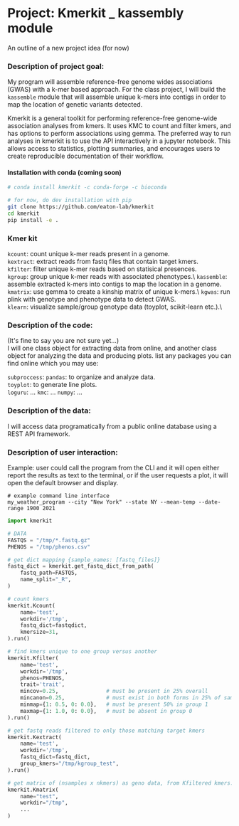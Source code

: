 # Project: Kmerkit _ kassembly module 

An outline of a new project idea (for now)


### Description of project goal:
My program will assemble reference-free genome wides associations (GWAS) with a k-mer based approach. For the class project, I will build the `kassemble` module that will assemble unique k-mers into contigs in order to map the location of genetic variants detected.  

Kmerkit is a general toolkit for performing reference-free genome-wide association analyses from kmers. It uses KMC to count and filter kmers, and has options to perform associations using gemma. The preferred way to run analyses in kmerkit is to use the API interactively in a jupyter notebook. This allows access to statistics, plotting summaries, and encourages users to create reproducible documentation of their workflow.

#### Installation with conda (coming soon)
```bash
# conda install kmerkit -c conda-forge -c bioconda

# for now, do dev installation with pip
git clone https://github.com/eaton-lab/kmerkit
cd kmerkit
pip install -e .
```

### Kmer kit
`kcount`: count unique k-mer reads present in a genome.\
`kextract`: extract reads from fastq files that contain target kmers.\
`kfilter`: filter unique k-mer reads based on statisical presences.\
`kgroup`: group unique k-mer reads with associated phenotypes.\ 
`kassemble`: assemble extracted k-mers into contigs to map the location in a genome.\
`kmatrix`: use gemma to create a kinship matrix of unique k-mers.\ 
`kgwas`: run plink with genotype and phenotype data to detect GWAS.\
`klearn`: visualize sample/group genotype data (toyplot, scikit-learn etc.).\

### Description of the code:

(It's fine to say you are not sure yet...)  
I will one class object for extracting data from online, and another class object for analyzing the data and producing plots.
list any packages you can find online which you may use:  

`subproccess`:
`pandas`: to organize and analyze data.  
`toyplot`: to generate line plots.  
`loguru`: ...
`kmc`: ...
`numpy`: ...

### Description of the data:
I will access data programatically from a public online database using a REST API framework. 

### Description of user interaction:
Example: user could call the program from the CLI and it will open either report the results as text to the terminal, or if the user requests a plot, it will open the default browser and display.
```
# example command line interface
my_weather_program --city "New York" --state NY --mean-temp --date-range 1900 2021
```

```python
import kmerkit  

# DATA
FASTQS = "/tmp/*.fastq.gz"
PHENOS = "/tmp/phenos.csv"

# get dict mapping {sample_names: [fastq_files]}
fastq_dict = kmerkit.get_fastq_dict_from_path(
    fastq_path=FASTQS, 
    name_split="_R",
)

# count kmers
kmerkit.Kcount(
    name='test', 
    workdir='/tmp', 
    fastq_dict=fastqdict,
    kmersize=31,
).run()

# find kmers unique to one group versus another
kmerkit.Kfilter(
    name='test', 
    workdir='/tmp', 
    phenos=PHENOS,
    trait='trait',
    mincov=0.25,               # must be present in 25% overall
    mincanon=0.25,             # must exist in both forms in 25% of samples where present.
    minmap={1: 0.5, 0: 0.0},   # must be present 50% in group 1
    maxmap={1: 1.0, 0: 0.0},   # must be absent in group 0
).run()

# get fastq reads filtered to only those matching target kmers
kmerkit.Kextract(
    name='test',
    workdir='/tmp',
    fastq_dict=fastq_dict,
    group_kmers="/tmp/kgroup_test",
).run()  

# get matrix of (nsamples x nkmers) as geno data, from Kfiltered kmers.
kmerkit.Kmatrix(
    name="test",
    workdir="/tmp",
    ...
)
```
